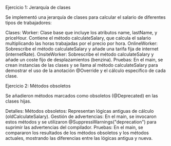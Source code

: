 Ejercicio 1: Jerarquía de clases

Se implementó una jerarquía de clases para calcular el salario de diferentes tipos de trabajadores:

Clases:
Worker: Clase base que incluye los atributos name, lastName, y priceHour. Contiene el método calculateSalary, que calcula el salario multiplicando las horas trabajadas por el precio por hora.
OnlineWorker: Sobrescribe el método calculateSalary y añade una tarifa fija de internet (internetRate).
OnsiteWorker: Sobrescribe el método calculateSalary y añade un coste fijo de desplazamientos (benzina).
Pruebas:
En el main, se crean instancias de las clases y se llama al método calculateSalary para demostrar el uso de la anotación @Override y el cálculo específico de cada clase.

Ejercicio 2: Métodos obsoletos

Se añadieron métodos marcados como obsoletos (@Deprecated) en las clases hijas.

Detalles:
Métodos obsoletos: Representan lógicas antiguas de cálculo (oldCalculateSalary).
Gestión de advertencias: En el main, se invocaron estos métodos y se utilizaron @SuppressWarnings("deprecation") para suprimir las advertencias del compilador.
Pruebas:
En el main, se compararon los resultados de los métodos obsoletos y los métodos actuales, mostrando las diferencias entre las lógicas antigua y nueva.

